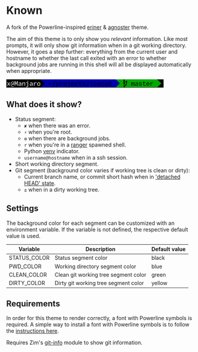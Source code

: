 Known
======

A fork of the Powerline-inspired [eriner] & [agnoster] theme.

The aim of this theme is to only show you *relevant* information. Like most
prompts, it will only show git information when in a git working directory.
However, it goes a step further: everything from the current user and hostname
to whether the last call exited with an error to whether background jobs are
running in this shell will all be displayed automatically when appropriate.

<img src="known.png">

What does it show?
------------------

  * Status segment:
    * `✘` when there was an error.
    * `⚡` when you're root.
    * `⚙` when there are background jobs.
    * `r` when you're in a [ranger] spawned shell.
    * Python [venv] indicator.
    * `username@hostname` when in a ssh session.
  * Short working directory segment.
  * Git segment (background color varies if working tree is clean or dirty):
    * Current branch name, or commit short hash when in ['detached HEAD' state].
    * `±` when in a dirty working tree.

Settings
--------

The background color for each segment can be customized with an environment
variable. If the variable is not defined, the respective default value is used.

| Variable     | Description                          | Default value |
| ------------ | ------------------------------------ | ------------- |
| STATUS_COLOR | Status segment color                 | black         |
| PWD_COLOR    | Working directory segment color      | blue          |
| CLEAN_COLOR  | Clean git working tree segment color | green         |
| DIRTY_COLOR  | Dirty git working tree segment color | yellow        |

Requirements
------------

In order for this theme to render correctly, a font with Powerline symbols is
required. A simple way to install a font with Powerline symbols is to follow the
[instructions here].

Requires Zim's [git-info] module to show git information.

[eriner]: https://github.com/zimfw/eriner
[agnoster]: https://github.com/agnoster/agnoster-zsh-theme
[ranger]: https://github.com/ranger/ranger
[venv]: https://docs.python.org/3/library/venv.html
['detached HEAD' state]: http://gitfaq.org/articles/what-is-a-detached-head.html
[instructions here]: https://github.com/powerline/fonts/blob/master/README.rst#installation
[git-info]: https://github.com/zimfw/git-info
